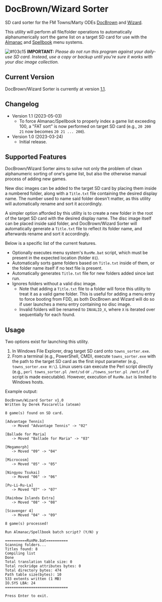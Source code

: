 # DocBrown/Wizard Sorter
SD card sorter for the FM Towns/Marty ODEs [DocBrown](https://gdemu.wordpress.com/details/docbrown-details/) and [Wizard](https://gdemu.wordpress.com/details/wizard-details/).

This utility will perform all file/folder operations to automatically alphanumerically sort the game list on a target SD card for use with the [Almanac](https://gdemu.wordpress.com/operation/docbrown-operation/) and [Spellbook](https://gdemu.wordpress.com/operation/wizard-operation/) menu systems.

![#f03c15](https://via.placeholder.com/15/f03c15/f03c15.png) **IMPORTANT:** *Please do not run this program against your daily-use SD card. Instead, use a copy or backup until you're sure it works with your disc image collection.*

## Current Version
DocBrown/Wizard Sorter is currently at version [1.1](https://github.com/DerekPascarella/DocBrown-Wizard-Sorter/raw/main/towns_sorter.exe).

## Changelog
* Version 1.1 (2023-05-03)
  * To force Almanac/Spellbook to properly index a game list exceeding 100, a "FAT sort" is now performed on target SD card (e.g., `20 200 21` now becomes `20 21 ... 200`).
* Version 1.0 (2023-03-24)
  * Initial release.

## Supported Features
DocBrown/Wizard Sorter aims to solve not only the problem of clean alphanumeric sorting of one's game list, but also the otherwise manual process of adding new games.

New disc images can be added to the target SD card by placing them inside a numbered folder, along with a `Title.txt` file containing the desired display name.  The number used to name said folder doesn't matter, as this utility will automatically rename and sort it accordingly.

A simpler option afforded by this utility is to create a new folder in the root of the target SD card with the desired display name.  The disc image itself can be placed inside said folder, and DocBrown/Wizard Sorter will automatically generate a `Title.txt` file to reflect its folder name, and afterwards rename and sort it accordingly.

Below is a specific list of the current features.

* Optionally executes menu system's `RunMe.bat` script, which must be present in the expected location (folder `01`).
* Automatically sorts game folders based on `Title.txt` inside of them, or the folder name itself if no text file is present.
* Automatically generates `Title.txt` file for new folders added since last run.
* Ignores folders without a valid disc image.
  * Note that adding a `Title.txt` file to a folder will force this utility to treat it as a valid game folder. This is useful for adding a menu entry to force booting from FDD, as both DocBrown and Wizard will do so if user launches a menu entry containing no disc image.
  * Invalid folders will be renamed to `INVALID_X`, where `X` is iterated over sequentially for each found.

## Usage
Two options exist for launching this utility.

1. In Windows File Explorer, drag target SD card onto `towns_sorter.exe`.
2. From a terminal (e.g., PowerShell, CMD), execute `towns_sorter.exe` with the path to the target SD card as the first input parameter (e.g., `towns_sorter.exe H:\`).  Linux users can execute the Perl script directly (e.g., `perl towns_sorter.pl /mnt/sd` or `./towns_sorter.pl /mnt/sd` if script is made executable). However, execution of `RunMe.bat` is limited to Windows hosts.

Example output:

```
DocBrown/Wizard Sorter v1.0
Written by Derek Pascarella (ateam)

8 game(s) found on SD card.

[Advantage Tennis]
   -> Moved "Advantage Tennis" -> "02"

[Ballade for Maria]
   -> Moved "Ballade for Maria" -> "03"

[Megamorph]
   -> Moved "09" -> "04"

[Microcosm]
   -> Moved "05" -> "05"

[Ningyou Tsukai]
   -> Moved "06" -> "06"

[Pu-Li-Ru-La]
   -> Moved "07" -> "07"

[Rainbow Islands Extra]
   -> Moved "08" -> "08"

[Scavenger 4]
   -> Moved "04" -> "09"

8 game(s) processed!

Run Almanac/Spellbook batch script? (Y/N) y

==========RunMe.bat==========
Scanning folders...
Titles found: 8
Compiling list
Done
Total translation table size: 0
Total rockridge attributes bytes: 0
Total directory bytes: 474
Path table size(bytes): 10
533 extents written (1 MB)
IO.SYS LBA: 24
=============================

Press Enter to exit.
```
